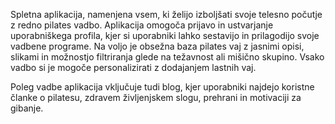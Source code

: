Spletna aplikacija, namenjena vsem, ki želijo izboljšati svoje telesno počutje z redno pilates vadbo. Aplikacija omogoča prijavo in ustvarjanje uporabniškega profila, kjer si uporabniki lahko sestavijo in prilagodijo svoje vadbene programe. Na voljo je obsežna baza pilates vaj z jasnimi opisi, slikami in možnostjo filtriranja glede na težavnost ali mišično skupino.
Vsako vadbo si je mogoče personalizirati z dodajanjem lastnih vaj.

Poleg vadbe aplikacija vključuje tudi blog, kjer uporabniki najdejo koristne članke o pilatesu, zdravem življenjskem slogu, prehrani in motivaciji za gibanje.

